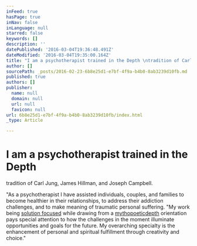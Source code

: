 ```yaml
---
inFeed: true
hasPage: true
inNav: false
inLanguage: null
starred: false
keywords: []
description: ''
datePublished: '2016-03-04T19:36:48.491Z'
dateModified: '2016-03-04T19:35:00.164Z'
title: "I am a psychotherapist trained in the Depth \ntradition of Carl Jung, James Hillman, and Joseph Campbell."
author: []
sourcePath: _posts/2016-02-23-6b8e25d1-e7bf-4f9a-b4b0-8ab3239d10fb.md
published: true
authors: []
publisher:
  name: null
  domain: null
  url: null
  favicon: null
url: 6b8e25d1-e7bf-4f9a-b4b0-8ab3239d10fb/index.html
_type: Article

---
```

# I am a psychotherapist trained in the Depth 
tradition of Carl Jung, James Hillman, and Joseph Campbell.

"As a psychotherapist I have assisted individuals, couples, and families to become healthier in their relationships, to address their addiction challenges, and to make meaning of traumatic personal suffering.  "My work being [solution focused][0] while drawing from a [mytho][1][poetic][2][depth][2] orientation pays special attention to how the challenges in the moment illuminate
opportunities and goals for the future.  My overarching specialty is 
the enhancement of personal and spiritual fulfillment through creativity
and choice."

[0]: https://en.wikipedia.org/wiki/Solution_focused_brief_therapy
[1]: http://dictionary.reference.com/browse/mythopoetic
[2]: http://www.pacifica.edu/whatisdepth.aspx